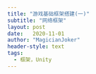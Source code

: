 ```yaml
---
title: "游戏基础框架搭建(一)"
subtitle: "网络框架"
layout: post
date:   2020-11-01
author: "MagicianJoker"
header-style: text
tags:
  - 框架，Unity
---
```


